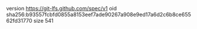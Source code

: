version https://git-lfs.github.com/spec/v1
oid sha256:b93557fcbfd0855a8153eef7ade90267a908e9ed17a6d2c6b8ce65562fd31770
size 541
